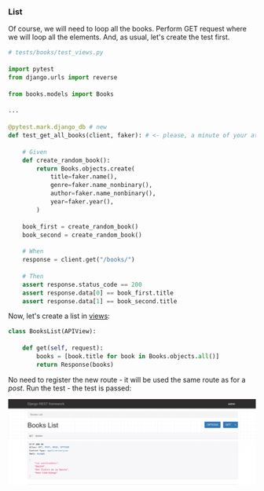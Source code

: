 ### List

Of course, we will need to loop all the books.
Perform GET request where we will loop all the elements.
And, as usual, let's create the test first.

```python
# tests/books/test_views.py

import pytest
from django.urls import reverse

from books.models import Books

...

@pytest.mark.django_db # new
def test_get_all_books(client, faker): # <- please, a minute of your attention, here is used 'faker'

    # Given
    def create_random_book():
        return Books.objects.create(
            title=faker.name(),
            genre=faker.name_nonbinary(),
            author=faker.name_nonbinary(),
            year=faker.year(),
        )

    book_first = create_random_book()
    book_second = create_random_book()

    # When
    response = client.get("/books/")

    # Then
    assert response.status_code == 200
    assert response.data[0] == book_first.title
    assert response.data[1] == book_second.title
```
Now, let's create a list in [views](books/views.py):

```python
class BooksList(APIView):

    def get(self, request):
        books = [book.title for book in Books.objects.all()]
        return Response(books)
```

No need to register the new route - it will be used the same route as for a _post_.
Run the test - the test is passed:

![img6.png](static/img6.png)